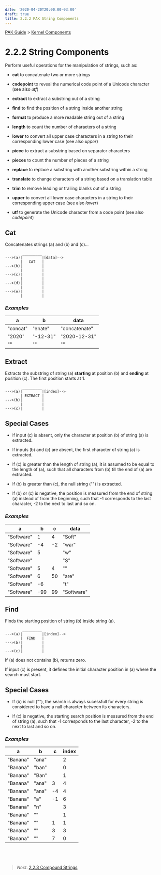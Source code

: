 ```yaml
---
date: '2020-04-20T20:00:00-03:00'
draft: true
title: 2.2.2 PAK String Components
---
```


[PAK Guide](0-PAK-index.md) > [Kernel Components](2.2-Kernel-Components.md)

2.2.2 String Components
=======================

Perform useful operations for the manipulation of strings, such as:

-   **cat** to concatenate two or more strings

-   **codepoint** to reveal the numerical code point of a Unicode character (see
    also *utf*)

-   **extract** to extract a substring out of a string

-   **find** to find the position of a string inside another string

-   **format** to produce a more readable string out of a string

-   **length** to count the number of characters of a string

-   **lower** to convert all upper case characters in a string to their
    corresponding lower case (see also *upper*)

-   **piece** to extract a substring based on separator characters

-   **pieces** to count the number of pieces of a string

-   **replace** to replace a substring with another substring within a string

-   **translate** to change characters of a string based on a translation table

-   **trim** to remove leading or trailing blanks out of a string

-   **upper** to convert all lower case characters in a string to their
    corresponding upper case (see also *lower*)

-   **utf** to generate the Unicode character from a code point (see also
    *codepoint*)

Cat
---

Concatenates strings (a) and (b) and (c)...

~~~~~~~~~~~~~~~~~~~~~~~~~~~~~~~~~~~~~~~~~~~~~~~~~~~~~~~~~~~~~~~~~~~~~~~~~~~~~~~~
        _________
--->(a)|         |[data]-->
       |   CAT   |
--->(b)|         |
       |         |
--->(c)|         |
       |         |
--->(d)|         |
       |         |
--->(e)|         |
       |         |
~~~~~~~~~~~~~~~~~~~~~~~~~~~~~~~~~~~~~~~~~~~~~~~~~~~~~~~~~~~~~~~~~~~~~~~~~~~~~~~~

### *Examples*

| a        | b        | data          |
|----------|----------|---------------|
| "concat" | "enate"  | "concatenate" |
| "2020"   | "-12-31" | "2020-12-31"  |
| ""       | ""       | ""            |

Extract
-------

Extracts the substring of string (a) **starting** at position (b) and **ending**
at position (c). The first position starts at 1.

~~~~~~~~~~~~~~~~~~~~~~~~~~~~~~~~~~~~~~~~~~~~~~~~~~~~~~~~~~~~~~~~~~~~~~~~~~~~~~~~
        _________
--->(a)|         |[index]-->
       | EXTRACT |
--->(b)|         |
       |         |
--->(c)|         |
~~~~~~~~~~~~~~~~~~~~~~~~~~~~~~~~~~~~~~~~~~~~~~~~~~~~~~~~~~~~~~~~~~~~~~~~~~~~~~~~

Special Cases
-------------

-   If input (c) is absent, only the character at position (b) of string (a) is
    extracted.

-   If inputs (b) and (c) are absent, the first character of string (a) is
    extracted.

-   If (c) is greater than the length of string (a), it is assumed to be equal
    to the length of (a), such that all characters from (b) till the end of (a)
    are extracted.

-   If (b) is greater than (c), the null string ("") is extracted.

-   If (b) or (c) is negative, the position is measured from the end of string
    (a) instead of from the beginning, such that -1 corresponds to the last
    character, -2 to the next to last and so on.

### *Examples*

| a          | b    | c   | data       |
|------------|------|-----|------------|
| "Software" | 1    | 4   | "Soft"     |
| "Software" | \-4  | \-2 | "war"      |
| "Software" | 5    |     | "w"        |
| "Software" |      |     | "S"        |
| "Software" | 5    | 4   | ""         |
| "Software" | 6    | 50  | "are"      |
| "Software" | \-6  |     | "t"        |
| "Software" | \-99 | 99  | "Software" |

Find
----

Finds the starting position of string (b) inside string (a).

~~~~~~~~~~~~~~~~~~~~~~~~~~~~~~~~~~~~~~~~~~~~~~~~~~~~~~~~~~~~~~~~~~~~~~~~~~~~~~~~
        _________
--->(a)|         |[index]-->
       |  FIND   |
--->(b)|         |
       |         |
--->(c)|         |
~~~~~~~~~~~~~~~~~~~~~~~~~~~~~~~~~~~~~~~~~~~~~~~~~~~~~~~~~~~~~~~~~~~~~~~~~~~~~~~~

If (a) does not contains (b), returns zero.

If input (c) is present, it defines the initial character position in (a) where
the search must start.

Special Cases
-------------

-   If (b) is null (""), the search is always sucessfull for every string is
    considered to have a null character between its characters.

-   If (c) is negative, the starting search position is measured from the end of
    string (a), such that -1 corresponds to the last character, -2 to the next
    to last and so on.

### *Examples*

| a        | b     | c   | index |
|----------|-------|-----|-------|
| "Banana" | "ana" |     | 2     |
| "Banana" | "ban" |     | 0     |
| "Banana" | "Ban" |     | 1     |
| "Banana" | "ana" | 3   | 4     |
| "Banana" | "ana" | \-4 | 4     |
| "Banana" | "a"   | \-1 | 6     |
| "Banana" | "n"   |     | 3     |
| "Banana" | ""    |     | 1     |
| "Banana" | ""    | 1   | 1     |
| "Banana" | ""    | 3   | 3     |
| "Banana" | ""    | 7   | 0     |

 
------
>   *Next*: [2.2.3 Compound Strings](2.2.3-Compound-Components.md)
